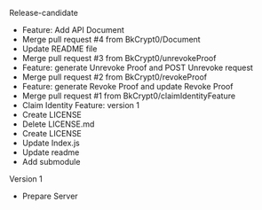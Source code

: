 
Release-candidate
- Feature: Add API Document
- Merge pull request #4 from BkCrypt0/Document
- Update README file
- Merge pull request #3 from BkCrypt0/unrevokeProof
- Feature: generate Unrevoke Proof and POST Unrevoke request
- Merge pull request #2 from BkCrypt0/revokeProof
- Feature: generate Revoke Proof and update Revoke Proof
- Merge pull request #1 from BkCrypt0/claimIdentityFeature
- Claim Identity Feature: version 1
- Create LICENSE
- Delete LICENSE.md
- Create LICENSE
- Update Index.js
- Update readme
- Add submodule

Version 1
- Prepare Server
